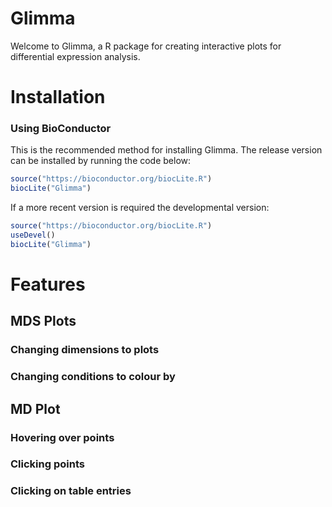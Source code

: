 # Glimma
Welcome to Glimma, a R package for creating interactive plots for differential expression analysis.

# Installation

### Using BioConductor
This is the recommended method for installing Glimma. The release version can be installed by running the code below:

```r
source("https://bioconductor.org/biocLite.R")
biocLite("Glimma")
```

If a more recent version is required the developmental version:

```r
source("https://bioconductor.org/biocLite.R")
useDevel()
biocLite("Glimma")
```

# Features
## MDS Plots
### Changing dimensions to plots

### Changing conditions to colour by

## MD Plot
### Hovering over points

### Clicking points

### Clicking on table entries
